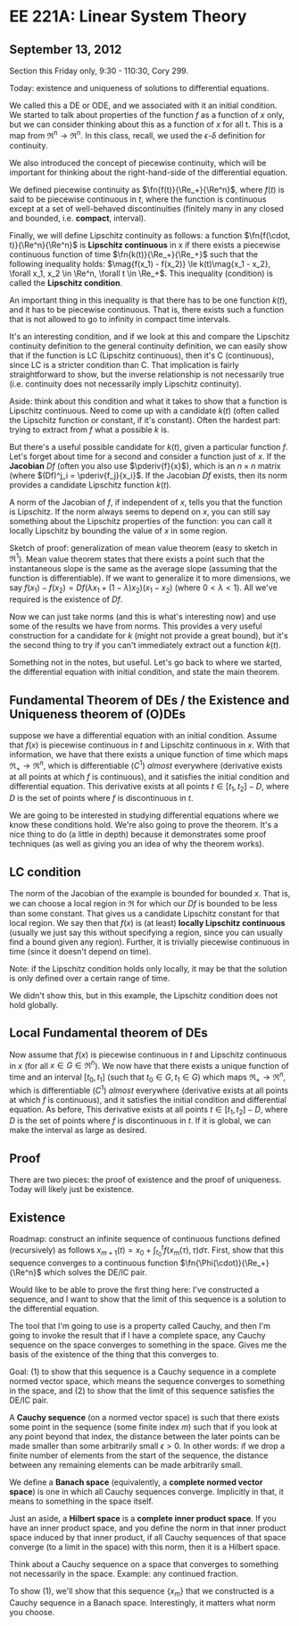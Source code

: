EE 221A: Linear System Theory
=============================
September 13, 2012
------------------

Section this Friday only, 9:30 - 110:30, Cory 299.

Today: existence and uniqueness of solutions to differential equations.

We called this a DE or ODE, and we associated with it an initial
condition. We started to talk about properties of the function $f$ as a
function of $x$ only, but we can consider thinking about this as a function
of $x$ for all t. This is a map from $\Re^n \to \Re^n$. In this class,
recall, we used the $\epsilon$-$\delta$ definition for continuity.

We also introduced the concept of piecewise continuity, which will be
important for thinking about the right-hand-side of the differential
equation.

We defined piecewise continuity as $\fn{f(t)}{\Re_+}{\Re^n}$, where $f(t)$
is said to be piecewise continuous in $t$, where the function is continuous
except at a set of well-behaved discontinuities (finitely many in any
closed and bounded, i.e. **compact**, interval).

Finally, we will define Lipschitz continuity as follows: a function
$\fn{f(\cdot, t)}{\Re^n}{\Re^n}$ is **Lipschitz continuous** in x if there
exists a piecewise continuous function of time $\fn{k(t)}{\Re_+}{\Re_+}$
such that the following inequality holds: $\mag{f(x_1) - f(x_2)} \le
k(t)\mag{x_1 - x_2}, \forall x_1, x_2 \in \Re^n, \forall t \in \Re_+$. This
inequality (condition) is called the **Lipschitz condition**.

An important thing in this inequality is that there has to be one function
$k(t)$, and it has to be piecewise continuous. That is, there exists such a
function that is not allowed to go to infinity in compact time
intervals.

It's an interesting condition, and if we look at this and compare the
Lipschitz continuity definition to the general continuity definition, we
can easily show that if the function is LC (Lipschitz continuous), then
it's C (continuous), since LC is a stricter condition than C. That
implication is fairly straightforward to show, but the inverse relationship
is not necessarily true (i.e. continuity does not necessarily imply
Lipschitz continuity).

Aside: think about this condition and what it takes to show that a function
is Lipschitz continuous. Need to come up with a candidate $k(t)$ (often
called the Lipschitz function or constant, if it's constant). Often the
hardest part: trying to extract from $f$ what a possible $k$ is.

But there's a useful possible candidate for $k(t)$, given a particular
function $f$. Let's forget about time for a second and consider a function
just of $x$. If the **Jacobian** $Df$ (often you also use $\pderiv{f}{x}$),
which is an $n \times n$ matrix (where $(Df)^j_i = \pderiv{f_j}{x_i}$. If
the Jacobian $Df$ exists, then its norm provides a candidate Lipschitz
function $k(t)$.

A norm of the Jacobian of $f$, if independent of $x$, tells you that the
function is Lipschitz. If the norm always seems to depend on $x$, you can
still say something about the Lipschitz properties of the function: you can
call it locally Lipschitz by bounding the value of $x$ in some region.

Sketch of proof: generalization of mean value theorem (easy to sketch in
$\Re^1$). Mean value theorem states that there exists a point such that the
instantaneous slope is the same as the average slope (assuming that the
function is differentiable). If we want to generalize it to more
dimensions, we say $f(x_1) - f(x_2) = Df(\lambda x_1 + (1 - \lambda)
x_2)(x_1 - x_2)$ (where $0 < \lambda < 1$). All we've required is the
existence of $Df$.

Now we can just take norms (and this is what's interesting now) and use
some of the results we have from norms. This provides a very useful
construction for a candidate for $k$ (might not provide a great bound), but
it's the second thing to try if you can't immediately extract out a
function $k(t)$.

Something not in the notes, but useful. Let's go back to where we started,
the differential equation with initial condition, and state the main
theorem.

Fundamental Theorem of DEs / the Existence and Uniqueness theorem of (O)DEs
---------------------------------------------------------------------------
suppose we have a differential equation with an initial condition. Assume
that $f(x)$ is piecewise continuous in $t$ and Lipschitz continuous in
$x$. With that information, we have that there exists a unique function of
time which maps $\Re_+ \to \Re^n$, which is differentiable ($C^1$) *almost*
everywhere (derivative exists at all points at which $f$ is continuous),
and it satisfies the initial condition and differential equation. This
derivative exists at all points $t \in [t_1, t_2] - D$, where
$D$ is the set of points where $f$ is discontinuous in $t$.

We are going to be interested in studying differential equations where we
know these conditions hold. We're also going to prove the theorem. It's a
nice thing to do (a little in depth) because it demonstrates some proof
techniques (as well as giving you an idea of why the theorem works).

LC condition
------------

The norm of the Jacobian of the example is bounded for bounded $x$. That
is, we can choose a local region in $\Re$ for which our $Df$ is bounded to
be less than some constant. That gives us a candidate Lipschitz constant
for that local region. We say then that $f(x)$ is (at least) **locally
Lipschitz continuous** (usually we just say this without specifying a
region, since you can usually find a bound given any region). Further, it
is trivially piecewise continuous in time (since it doesn't depend on
time).

Note: if the Lipschitz condition holds only locally, it may be that the
solution is only defined over a certain range of time.

We didn't show this, but in this example, the Lipschitz condition does not
hold globally.

Local Fundamental theorem of DEs
--------------------------------

Now assume that $f(x)$ is piecewise continuous in $t$ and Lipschitz
continuous in $x$ (for all $x \in G \in \Re^n$). We now have that there
exists a unique function of time and an interval $[t_0,t_1]$ (such that
$t_0 \in G, t_1 \in G$) which maps $\Re_+ \to \Re^n$, which is
differentiable ($C^1$) *almost* everywhere (derivative exists at all points
at which $f$ is continuous), and it satisfies the initial condition and
differential equation. As before, This derivative exists at all points $t
\in [t_1, t_2] - D$, where $D$ is the set of points where $f$ is
discontinuous in $t$. If it is global, we can make the interval as large as
desired.

Proof
-----
There are two pieces: the proof of existence and the proof of
uniqueness. Today will likely just be existence.

Existence
---------
Roadmap: construct an infinite sequence of continuous functions defined
(recursively) as follows $x_{m+1}(t) = x_0 + \int_{t_0}^t f(x_m(\tau),
\tau) d\tau$. First, show that this sequence converges to a continuous
function $\fn{\Phi(\cdot)}{\Re_+}{\Re^n}$ which solves the DE/IC pair.

Would like to be able to prove the first thing here: I've constructed a
sequence, and I want to show that the limit of this sequence is a solution
to the differential equation.

The tool that I'm going to use is a property called Cauchy, and then I'm
going to invoke the result that if I have a complete space, any Cauchy
sequence on the space converges to something in the space. Gives me the
basis of the existence of the thing that this converges to.

Goal: (1) to show that this sequence is a Cauchy sequence in a
complete normed vector space, which means the sequence converges to
something in the space, and (2) to show that the limit of this sequence
satisfies the DE/IC pair.

A **Cauchy sequence** (on a normed vector space) is such that there exists
some point in the sequence (some finite index $m$) such that if you look at
any point beyond that index, the distance between the later points can be
made smaller than some arbitrarily small $\epsilon > 0$. In other words: if
we drop a finite number of elements from the start of the sequence, the
distance between any remaining elements can be made arbitrarily small.

We define a **Banach space** (equivalently, a **complete normed vector
space**) is one in which all Cauchy sequences converge. Implicitly in that,
it means to something in the space itself.

Just an aside, a **Hilbert space** is a **complete inner product
space**. If you have an inner product space, and you define the norm in
that inner product space induced by that inner product, if all Cauchy
sequences of that space converge (to a limit in the space) with this norm,
then it is a Hilbert space.

Think about a Cauchy sequence on a space that converges to something not
necessarily in the space. Example: any continued fraction.

To show (1), we'll show that this sequence $\{x_m\}$ that we constructed is
a Cauchy sequence in a Banach space. Interestingly, it matters what norm
you choose.

